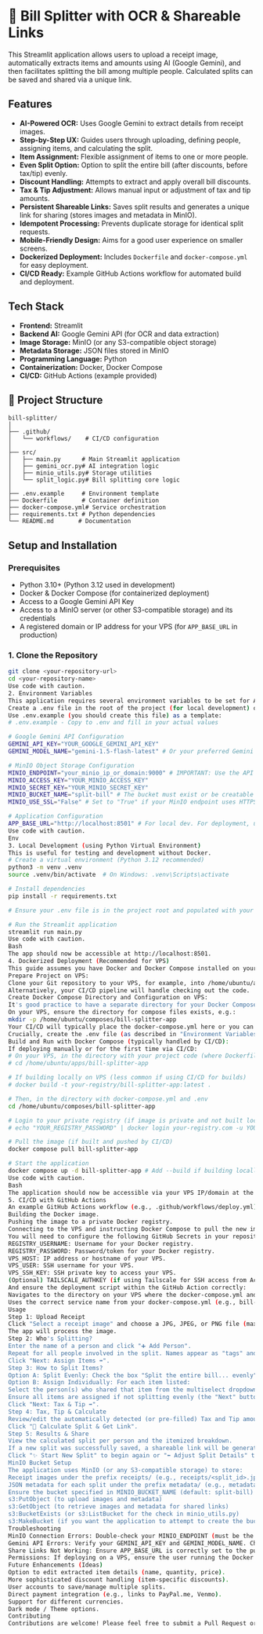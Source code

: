 # 🧾 Bill Splitter with OCR & Shareable Links

This Streamlit application allows users to upload a receipt image, automatically extracts items and amounts using AI (Google Gemini), and then facilitates splitting the bill among multiple people. Calculated splits can be saved and shared via a unique link.

## Features

*   **AI-Powered OCR:** Uses Google Gemini to extract details from receipt images.
*   **Step-by-Step UX:** Guides users through uploading, defining people, assigning items, and calculating the split.
*   **Item Assignment:** Flexible assignment of items to one or more people.
*   **Even Split Option:** Option to split the entire bill (after discounts, before tax/tip) evenly.
*   **Discount Handling:** Attempts to extract and apply overall bill discounts.
*   **Tax & Tip Adjustment:** Allows manual input or adjustment of tax and tip amounts.
*   **Persistent Shareable Links:** Saves split results and generates a unique link for sharing (stores images and metadata in MinIO).
*   **Idempotent Processing:** Prevents duplicate storage for identical split requests.
*   **Mobile-Friendly Design:** Aims for a good user experience on smaller screens.
*   **Dockerized Deployment:** Includes `Dockerfile` and `docker-compose.yml` for easy deployment.
*   **CI/CD Ready:** Example GitHub Actions workflow for automated build and deployment.

## Tech Stack

*   **Frontend:** Streamlit
*   **Backend AI:** Google Gemini API (for OCR and data extraction)
*   **Image Storage:** MinIO (or any S3-compatible object storage)
*   **Metadata Storage:** JSON files stored in MinIO
*   **Programming Language:** Python
*   **Containerization:** Docker, Docker Compose
*   **CI/CD:** GitHub Actions (example provided)

## 📁 Project Structure

```
bill-splitter/
│
├── .github/
│   └── workflows/    # CI/CD configuration
│
├── src/
│   ├── main.py      # Main Streamlit application
│   ├── gemini_ocr.py# AI integration logic
│   ├── minio_utils.py# Storage utilities
│   └── split_logic.py# Bill splitting core logic
│
├── .env.example     # Environment template
├── Dockerfile       # Container definition
├── docker-compose.yml# Service orchestration
├── requirements.txt # Python dependencies
└── README.md       # Documentation
```
## Setup and Installation

### Prerequisites

*   Python 3.10+ (Python 3.12 used in development)
*   Docker & Docker Compose (for containerized deployment)
*   Access to a Google Gemini API Key
*   Access to a MinIO server (or other S3-compatible storage) and its credentials
*   A registered domain or IP address for your VPS (for `APP_BASE_URL` in production)

### 1. Clone the Repository

```bash
git clone <your-repository-url>
cd <your-repository-name>
Use code with caution.
2. Environment Variables
This application requires several environment variables to be set for API keys and service configurations.
Create a .env file in the root of the project (for local development) or directly on your server in the deployment directory (e.g., /home/ubuntu/composes/bill-splitter-app/.env). Do NOT commit your actual .env file to Git.
Use .env.example (you should create this file) as a template:
# .env.example - Copy to .env and fill in your actual values

# Google Gemini API Configuration
GEMINI_API_KEY="YOUR_GOOGLE_GEMINI_API_KEY"
GEMINI_MODEL_NAME="gemini-1.5-flash-latest" # Or your preferred Gemini model

# MinIO Object Storage Configuration
MINIO_ENDPOINT="your_minio_ip_or_domain:9000" # IMPORTANT: Use the API port (default 9000)
MINIO_ACCESS_KEY="YOUR_MINIO_ACCESS_KEY"
MINIO_SECRET_KEY="YOUR_MINIO_SECRET_KEY"
MINIO_BUCKET_NAME="split-bill" # The bucket must exist or be creatable by the keys
MINIO_USE_SSL="False" # Set to "True" if your MinIO endpoint uses HTTPS

# Application Configuration
APP_BASE_URL="http://localhost:8501" # For local dev. For deployment, use your public URL (e.g., http://your.vps.ip:8501)
Use code with caution.
Env
3. Local Development (using Python Virtual Environment)
This is useful for testing and development without Docker.
# Create a virtual environment (Python 3.12 recommended)
python3 -m venv .venv
source .venv/bin/activate  # On Windows: .venv\Scripts\activate

# Install dependencies
pip install -r requirements.txt

# Ensure your .env file is in the project root and populated with your keys

# Run the Streamlit application
streamlit run main.py
Use code with caution.
Bash
The app should now be accessible at http://localhost:8501.
4. Dockerized Deployment (Recommended for VPS)
This guide assumes you have Docker and Docker Compose installed on your VPS.
Prepare Project on VPS:
Clone your Git repository to your VPS, for example, into /home/ubuntu/apps/bill-splitter-app.
Alternatively, your CI/CD pipeline will handle checking out the code.
Create Docker Compose Directory and Configuration on VPS:
It's good practice to have a separate directory for your Docker Compose setup if deploying multiple apps. Let's assume your CI/CD deploys to a directory like /home/ubuntu/deploy/bill-splitter-app where the docker-compose.yml and .env specific to this deployment will reside. The Dockerfile and app code context will be referenced from where the CI/CD checks out the code.
On your VPS, ensure the directory for compose files exists, e.g.:
mkdir -p /home/ubuntu/composes/bill-splitter-app
Your CI/CD will typically place the docker-compose.yml here or you can place it manually.
Crucially, create the .env file (as described in "Environment Variables" above) in this same directory (/home/ubuntu/composes/bill-splitter-app/.env) with your actual production credentials and URLs. This file is not in Git.
Build and Run with Docker Compose (typically handled by CI/CD):
If deploying manually or for the first time via CI/CD:
# On your VPS, in the directory with your project code (where Dockerfile is)
# cd /home/ubuntu/apps/bill-splitter-app 

# If building locally on VPS (less common if using CI/CD for builds)
# docker build -t your-registry/bill-splitter-app:latest .

# Then, in the directory with docker-compose.yml and .env
cd /home/ubuntu/composes/bill-splitter-app

# Login to your private registry (if image is private and not built locally)
# echo "YOUR_REGISTRY_PASSWORD" | docker login your-registry.com -u YOUR_USERNAME --password-stdin

# Pull the image (if built and pushed by CI/CD)
docker compose pull bill-splitter-app 

# Start the application
docker compose up -d bill-splitter-app # Add --build if building locally via compose
Use code with caution.
Bash
The application should now be accessible via your VPS IP/domain at the mapped port (e.g., http://your_vps_ip:8501).
5. CI/CD with GitHub Actions
An example GitHub Actions workflow (e.g., .github/workflows/deploy.yml) is provided in this repository (or you can adapt the one discussed). It typically handles:
Building the Docker image.
Pushing the image to a private Docker registry.
Connecting to the VPS and instructing Docker Compose to pull the new image and restart the service.
You will need to configure the following GitHub Secrets in your repository:
REGISTRY_USERNAME: Username for your Docker registry.
REGISTRY_PASSWORD: Password/token for your Docker registry.
VPS_HOST: IP address or hostname of your VPS.
VPS_USER: SSH username for your VPS.
VPS_SSH_KEY: SSH private key to access your VPS.
(Optional) TAILSCALE_AUTHKEY (if using Tailscale for SSH access from Actions runner).
And ensure the deployment script within the GitHub Action correctly:
Navigates to the directory on your VPS where the docker-compose.yml and .env for this app are located (e.g., /home/ubuntu/composes/bill-splitter-app).
Uses the correct service name from your docker-compose.yml (e.g., bill-splitter-app).
Usage
Step 1: Upload Receipt
Click "Select a receipt image" and choose a JPG, JPEG, or PNG file (max 2MB, as per app setting).
The app will process the image.
Step 2: Who's Splitting?
Enter the name of a person and click "➕ Add Person".
Repeat for all people involved in the split. Names appear as "tags" and can be removed.
Click "Next: Assign Items ➡️".
Step 3: How to Split Items?
Option A: Split Evenly: Check the box "Split the entire bill... evenly". Individual item assignment will be skipped/disabled.
Option B: Assign Individually: For each item listed:
Select the person(s) who shared that item from the multiselect dropdown.
Ensure all items are assigned if not splitting evenly (the "Next" button will be disabled otherwise).
Click "Next: Tax & Tip ➡️".
Step 4: Tax, Tip & Calculate
Review/edit the automatically detected (or pre-filled) Tax and Tip amounts.
Click "🧮 Calculate Split & Get Link".
Step 5: Results & Share
View the calculated split per person and the itemized breakdown.
If a new split was successfully saved, a shareable link will be generated. Copy this link to share with others. They will see a read-only view of the split results.
Click "✨ Start New Split" to begin again or "⬅️ Adjust Split Details" to go back through the creation steps.
MinIO Bucket Setup
The application uses MinIO (or any S3-compatible storage) to store:
Receipt images under the prefix receipts/ (e.g., receipts/<split_id>.jpg)
JSON metadata for each split under the prefix metadata/ (e.g., metadata/<split_id>.json)
Ensure the bucket specified in MINIO_BUCKET_NAME (default: split-bill) exists in your MinIO server and that the provided access/secret keys have permissions to:
s3:PutObject (to upload images and metadata)
s3:GetObject (to retrieve images and metadata for shared links)
s3:BucketExists (or s3:ListBucket for the check in minio_utils.py)
s3:MakeBucket (if you want the application to attempt to create the bucket if it doesn't exist, as implemented in minio_utils.py)
Troubleshooting
MinIO Connection Errors: Double-check your MINIO_ENDPOINT (must be the API port, e.g., your-ip:9000), MINIO_ACCESS_KEY, MINIO_SECRET_KEY, MINIO_BUCKET_NAME, and MINIO_USE_SSL environment variables. Ensure MinIO is running and accessible from where the app is hosted.
Gemini API Errors: Verify your GEMINI_API_KEY and GEMINI_MODEL_NAME. Check the Google AI Studio for any API quotas or issues.
Share Links Not Working: Ensure APP_BASE_URL is correctly set to the public URL of your application.
Permissions: If deploying on a VPS, ensure the user running the Docker daemon/Streamlit process has necessary permissions to write to any local directories if used (though this app now primarily uses MinIO for persistence).
Future Enhancements (Ideas)
Option to edit extracted item details (name, quantity, price).
More sophisticated discount handling (item-specific discounts).
User accounts to save/manage multiple splits.
Direct payment integration (e.g., links to PayPal.me, Venmo).
Support for different currencies.
Dark mode / Theme options.
Contributing
Contributions are welcome! Please feel free to submit a Pull Request or open an Issue.
